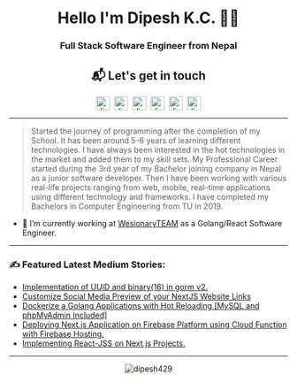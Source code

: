 
<h1 align="center">Hello I'm Dipesh K.C. 👨‍💻</h1>

<h3 align="center"> Full Stack Software Engineer from Nepal</h3>

<h2 align="center"> 📬 Let's get in touch </h2>
<p align="center">
  <a href="https://www.linkedin.com/in/dipesh-k-c-8aa052189/" target="blank"><img align="center" src="https://cdn.jsdelivr.net/npm/simple-icons@3.0.1/icons/linkedin.svg" alt="dipeshkc" height="25" width="25" /></a>&nbsp;&nbsp;<a href="https://medium.com/@dipesh.kc" target="blank"><img align="center" src="https://cdn.jsdelivr.net/npm/simple-icons@3.0.1/icons/medium.svg" alt="dipeshkc" height="25" width="25" /></a>&nbsp;&nbsp;<a href="https://stackoverflow.com/users/5882968/dipesh-kc" target="blank"><img align="center" src="https://cdn.jsdelivr.net/npm/simple-icons@3.0.1/icons/stackoverflow.svg" alt="dipeshkc" height="25" width="25" /></a>&nbsp;&nbsp;<a href="https://www.facebook.com/dipeshhkc" target="blank"><img align="center" src="https://cdn.jsdelivr.net/npm/simple-icons@3.0.1/icons/facebook.svg" alt="dipeshkc" height="25" width="25" /></a>&nbsp;&nbsp;<a href="https://www.instagram.com/dipeshh_kc/" target="blank"><img align="center" src="https://cdn.jsdelivr.net/npm/simple-icons@3.0.1/icons/instagram.svg" alt="dipeshkc" height="25" width="25" /></a>&nbsp;&nbsp;<a href="mailto:kcdipesh429@gmail.com"><img align="center" src="https://cdn.jsdelivr.net/npm/simple-icons@3.0.1/icons/gmail.svg" alt="dipeshkc" height="25" width="25" /></a></p>

<hr />

> Started the journey of programming after the completion of my School. It has been around 5-6 years of learning different technologies. I have always been interested in the hot technologies in the market and added them to my skill sets. My Professional Career started during the 3rd year of my Bachelor joining company in Nepal as a junior software developer. Then I have been working with various real-life projects ranging from web, mobile, real-time applications using different technology and frameworks. I have completed my Bachelors in Computer Engineering from TU in 2019. </p>

- 🔭 I’m currently working at <a href="https://wesionary.team/" target="_blank">WesionaryTEAM</a> as a Golang/React Software Engineer.

<hr/>

<h3>✍️ Featured Latest Medium Stories:</h3>

<!-- BLOG-POST-LIST:START -->
- [Implementation of UUID and binary(16) in gorm v2.](https://medium.com/wesionary-team/implementation-of-uuid-and-binary-16-in-gorm-v2-1c329c352c91?source=rss-e255b2e0c5e7------2)
- [Customize Social Media Preview of your NextJS Website Links](https://medium.com/wesionary-team/customize-social-media-preview-of-your-nextjs-website-links-82f6bce035b?source=rss-e255b2e0c5e7------2)
- [Dockerize a Golang Applications with Hot Reloading [MySQL and phpMyAdmin Included]](https://medium.com/wesionary-team/dockerize-a-golang-applications-with-mysql-and-phpmyadmin-hot-reloading-included-86eb7a6cf8d5?source=rss-e255b2e0c5e7------2)
- [Deploying Next.js Application on Firebase Platform using Cloud Function with Firebase Hosting.](https://medium.com/wesionary-team/deploying-next-js-application-on-firebase-platform-using-cloud-function-with-firebase-hosting-920157f03267?source=rss-e255b2e0c5e7------2)
- [Implementing React-JSS on Next.js Projects.](https://medium.com/wesionary-team/implementing-react-jss-on-next-js-projects-7ceaee985cad?source=rss-e255b2e0c5e7------2)
<!-- BLOG-POST-LIST:END -->

<hr/>

<p align="center"><img src="https://sjb-github-readme-stats.vercel.app/api?username=dipesh429&show_icons=true&count_private=true" alt="dipesh429" /></p>



